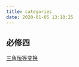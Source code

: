 ```yaml
---
title: categories
date: 2020-01-05 13:10:25
---
```


## 必修四

[三角恒等变换](https://zsq259.github.io/2020/01/05/三角恒等变换/)

